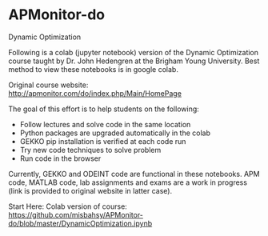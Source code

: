 # APMonitor-do
Dynamic Optimization

Following is a colab (jupyter notebook) version of the Dynamic Optimization course taught by Dr. John Hedengren at the Brigham Young University. Best method to view these notebooks is in google colab.

Original course website: http://apmonitor.com/do/index.php/Main/HomePage

The goal of this effort is to help students on the following:

- Follow lectures and solve code in the same location
- Python packages are upgraded automatically in the colab
- GEKKO pip installation is verified at each code run
- Try new code techniques to solve problem
- Run code in the browser

Currently, GEKKO and ODEINT code are functional in these notebooks. APM code, MATLAB code, lab assignments and exams are a work in progress (link is provided to original website in latter case).


Start Here:
Colab version of course: https://github.com/misbahsy/APMonitor-do/blob/master/DynamicOptimization.ipynb
